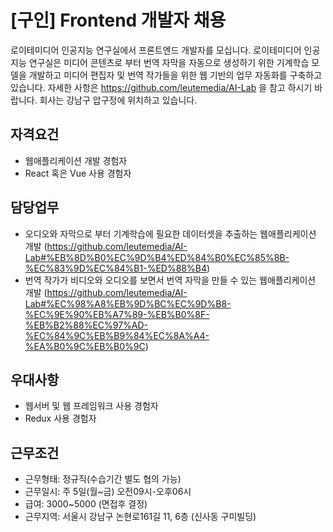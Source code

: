 # [구인] Frontend 개발자 채용
로이테미디어 인공지능 연구실에서 프론트엔드 개발자를 모십니다.
로이테미디어 인공지능 연구실은 미디어 콘텐츠로 부터 번역 자막을 자동으로 생성하기 위한 기계학습 모델을 개발하고 미디어 편집자 및 번역 작가들을 위한 웹 기반의 업무 자동화를 구축하고 있습니다. 자세한 사항은 https://github.com/leutemedia/AI-Lab 을 참고 하시기 바랍니다. 회사는 강남구 압구정에 위치하고 있습니다.

## 자격요건
- 웹애플리케이션 개발 경험자
- React 혹은 Vue 사용 경험자

## 담당업무
- 오디오와 자막으로 부터 기계학습에 필요한 데이터셋을 추출하는 웹애플리케이션 개발 (https://github.com/leutemedia/AI-Lab#%EB%8D%B0%EC%9D%B4%ED%84%B0%EC%85%8B-%EC%83%9D%EC%84%B1-%ED%88%B4)
- 번역 작가가 비디오와 오디오를 보면서 번역 자막을 만들 수 있는 웹애플리케이션 개발 (https://github.com/leutemedia/AI-Lab#%EC%98%A8%EB%9D%BC%EC%9D%B8-%EC%9E%90%EB%A7%89-%EB%B0%8F-%EB%B2%88%EC%97%AD-%EC%84%9C%EB%B9%84%EC%8A%A4-%EA%B0%9C%EB%B0%9C)

## 우대사항
- 웹서버 및 웹 프레임워크 사용 경험자
- Redux 사용 경험자

## 근무조건
- 근무형태: 정규직(수습기간 별도 협의 가능)
- 근무일시: 주 5일(월~금) 오전09시-오후06시
- 급여: 3000~5000 (면접후 결정)
- 근무지역: 서울시 강남구 논현로161길 11, 6층 (신사동 구미빌딩)
